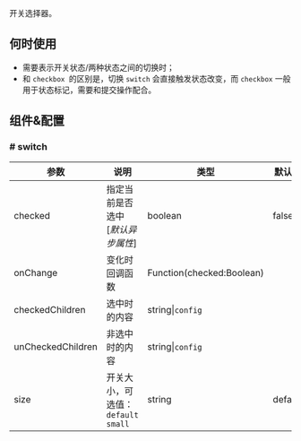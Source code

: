 
开关选择器。

## 何时使用

- 需要表示开关状态/两种状态之间的切换时；
- 和 `checkbox `的区别是，切换 `switch` 会直接触发状态改变，而 `checkbox` 一般用于状态标记，需要和提交操作配合。

## 组件&配置

### # switch

| 参数      | 说明                                     | 类型        |默认值 |
|-----------|------------------------------------------|------------|--------|
| checked | 指定当前是否选中 [*默认异步属性*] | boolean    | false    |
| onChange | 变化时回调函数 | Function(checked:Boolean) |   |
| checkedChildren | 选中时的内容 | string&#124;`config` |   |
| unCheckedChildren | 非选中时的内容 | string&#124;`config` |  |
| size | 开关大小，可选值：`default` `small` | string  | default |
